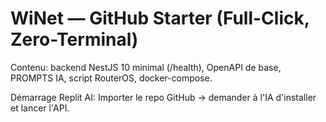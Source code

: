 # WiNet — GitHub Starter (Full-Click, Zero-Terminal)

Contenu: backend NestJS 10 minimal (/health), OpenAPI de base, PROMPTS IA, script RouterOS, docker-compose.

Démarrage Replit AI: Importer le repo GitHub → demander à l'IA d'installer et lancer l'API.

